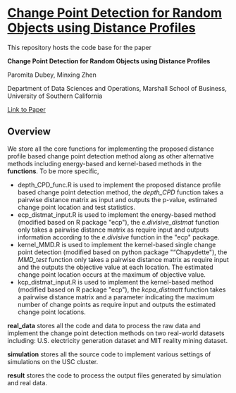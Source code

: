 # [Change Point Detection for Random Objects using Distance Profiles](https://arxiv.org/abs/2311.16025)

This repository hosts the code base for the paper

**Change Point Detection for Random Objects using Distance Profiles**

Paromita Dubey, Minxing Zhen

Department of Data Sciences and Operations, Marshall School of Business, University of Southern California

[Link to Paper](https://arxiv.org/abs/2311.16025)

## Overview

We store all the core functions for implementing the proposed distance profile based change point detection method along as other alternative methods including energy-based and kernel-based methods in the **functions**. To be more specific,

* depth_CPD_func.R is used to implement the proposed distance profile based change point detection method, the *depth_CPD* function takes a pairwise distance matrix as input and outputs the p-value, estimated change point location and test statistics.
* ecp_distmat_input.R is used to implement the energy-based method (modified based on R package "ecp"), the *e.divisive_distmat* function only takes a pairwise distance matrix as require input and outputs information according to the *e.divisive* function in the "ecp" package.
* kernel_MMD.R is  used to implement the kernel-based single change point detection (modified based on python package "“Chapydette"), the *MMD_test* function only takes a pairwise distance matrix as require input and the outputs the objective value at each location. The estimated change point location occurs at the maximum of objective value.
* kcp_distmat_input.R is used to implement the kernel-based method (modified based on R package "ecp"), the *kcpa_distmatt* function takes a pairwise distance matrix and a parameter indicating the maximum number of change points as require input and outputs the estimated change point locations.

**real_data** stores all the code and data to process the raw data and implement the change point detection methods on two real-world datasets including:  U.S. electricity generation dataset and MIT reality mining dataset.

**simulation** stores all the source code to implement various settings of simulations on the USC cluster.

**result** stores the code to process the output files generated by simulation and real data.
